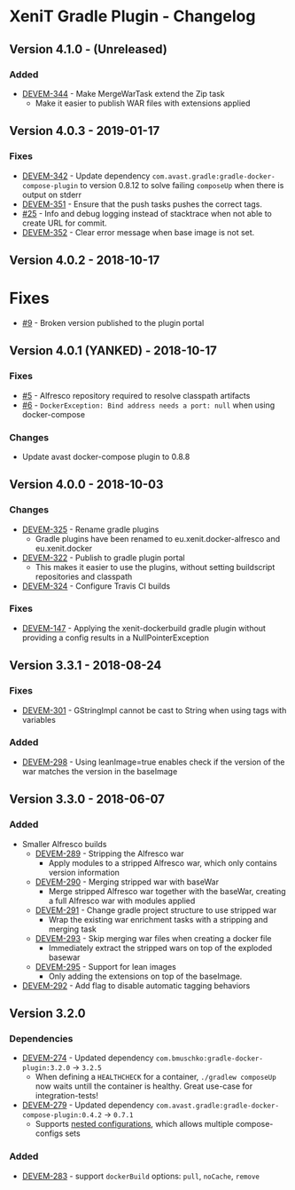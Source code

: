 # XeniT Gradle Plugin - Changelog

## Version 4.1.0 - (Unreleased)

### Added

 * [DEVEM-344](https://xenitsupport.jira.com/browse/DEVEM-344) - Make MergeWarTask extend the Zip task
    - Make it easier to publish WAR files with extensions applied

## Version 4.0.3 - 2019-01-17

### Fixes

 * [DEVEM-342](https://xenitsupport.jira.com/browse/DEVEM-342) - Update dependency `com.avast.gradle:gradle-docker-compose-plugin`
to version 0.8.12 to solve failing `composeUp` when there is output on stderr
 * [DEVEM-351](https://xenitsupport.jira.com/browse/DEVEM-351) - Ensure that the push tasks pushes the correct tags.
 * [#25](https://github.com/xenit-eu/alfresco-docker-gradle-plugin/issues/25) - Info and debug logging instead of stacktrace when not able to 
 create URL for commit.
 * [DEVEM-352](https://xenitsupport.jira.com/browse/DEVEM-352) - Clear error message when base image is not set.

## Version 4.0.2 - 2018-10-17

# Fixes

* [#9](https://github.com/xenit-eu/alfresco-docker-gradle-plugin/issues/9) - Broken version published to the plugin portal

## Version 4.0.1 (YANKED) - 2018-10-17

### Fixes

 * [#5](https://github.com/xenit-eu/alfresco-docker-gradle-plugin/issues/5) - Alfresco repository required to resolve classpath artifacts
 * [#6](https://github.com/xenit-eu/alfresco-docker-gradle-plugin/issues/6) - `DockerException: Bind address needs a port: null` when using docker-compose
 
### Changes

 * Update avast docker-compose plugin to 0.8.8

## Version 4.0.0 - 2018-10-03

### Changes

 * [DEVEM-325](https://xenitsupport.jira.com/browse/DEVEM-325) - Rename gradle plugins
    - Gradle plugins have been renamed to eu.xenit.docker-alfresco and eu.xenit.docker
 * [DEVEM-322](https://xenitsupport.jira.com/browse/DEVEM-322) - Publish to gradle plugin portal
    - This makes it easier to use the plugins, without setting buildscript repositories and classpath
 * [DEVEM-324](https://xenitsupport.jira.com/browse/DEVEM-324) - Configure Travis CI builds

### Fixes

 * [DEVEM-147](https://xenitsupport.jira.com/browse/DEVEM-147) - Applying the xenit-dockerbuild gradle plugin without providing a config results in a NullPointerException

## Version 3.3.1 - 2018-08-24

### Fixes

 * [DEVEM-301](https://xenitsupport.jira.com/browse/DEVEM-301) - GStringImpl cannot be cast to String when using tags with variables

### Added

 * [DEVEM-298](https://xenitsupport.jira.com/browse/DEVEM-298) - Using leanImage=true enables check if the version of the war matches the version in the baseImage

## Version 3.3.0 - 2018-06-07

### Added

 * Smaller Alfresco builds
    * [DEVEM-289](https://xenitsupport.jira.com/browse/DEVEM-289) - Stripping the Alfresco war
        - Apply modules to a stripped Alfresco war, which only contains version information
    * [DEVEM-290](https://xenitsupport.jira.com/browse/DEVEM-290) - Merging stripped war with baseWar
        - Merge stripped Alfresco war together with the baseWar, creating a full Alfresco war with modules applied
    * [DEVEM-291](https://xenitsupport.jira.com/browse/DEVEM-291) - Change gradle project structure to use stripped war
        - Wrap the existing war enrichment tasks with a stripping and merging task
    * [DEVEM-293](https://xenitsupport.jira.com/browse/DEVEM-293) - Skip merging war files when creating a docker file
        - Immediately extract the stripped wars on top of the exploded basewar
    * [DEVEM-295](https://xenitsupport.jira.com/browse/DEVEM-295) - Support for lean images
        - Only adding the extensions on top of the baseImage.
 * [DEVEM-292](https://xenitsupport.jira.com/browse/DEVEM-293) - Add flag to disable automatic tagging behaviors

## Version 3.2.0

### Dependencies

* [DEVEM-274](https://xenitsupport.jira.com/browse/DEVEM-274) - Updated dependency `com.bmuschko:gradle-docker-plugin:3.2.0` -> `3.2.5`
    - When defining a `HEALTHCHECK` for a container, `./gradlew composeUp` now waits untill the container is healthy. Great use-case for integration-tests!
* [DEVEM-279](https://xenitsupport.jira.com/browse/DEVEM-279) - Updated dependency `com.avast.gradle:gradle-docker-compose-plugin:0.4.2` -> `0.7.1`
    - Supports [nested configurations](https://github.com/avast/gradle-docker-compose-plugin#nested-configurations), which allows multiple compose-configs sets

### Added

* [DEVEM-283](https://xenitsupport.jira.com/browse/DEVEM-283) - support `dockerBuild` options: `pull`, `noCache`, `remove`
